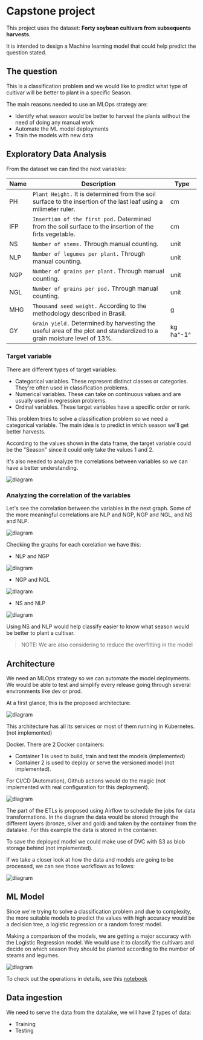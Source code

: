 # Capstone project

This project uses the dataset: **Forty soybean cultivars from subsequents harvests**.

It is intended to design a Machine learning model that could help predict the question stated.

## The question

This is a classification problem and we would like to predict what type of cultivar will be better to plant in a specific Season.

The main reasons needed to use an MLOps strategy are:

- Identify what season would be better to harvest the plants without the need of doing any manual work
- Automate the ML model deployments
- Train the models with new data

## Exploratory Data Analysis

From the dataset we can find the next variables:

|      Name      |Description                    |Type                         |
|----------------|-------------------------------|-----------------------------|
|PH				 |`Plant Height.` It is determined from the soil surface to the insertion of the last leaf using a milimeter ruler. | cm |
|IFP          	 |`Insertion of the first pod.` Determined from the soil surface to the insertion of the firts vegetable.  | cm |
|NS     	     |`Number of stems.` Through manual counting. |unit|
|NLP     	     |`Number of legumes per plant.` Through manual counting. |unit|
|NGP     	     |`Number of grains per plant.` Through manual counting. |unit|
|NGL     	     |`Number of grains per pod.` Through manual counting. |unit|
|MHG     	     |`Thousand seed weight.` According to the methodology described in Brasil. |g|
|GY     	     |`Grain yield.` Determined by harvesting the useful area of the plot and standardized to a grain moisture level of 13%. |kg ha^-1^|


### Target variable

There are different types of target variables:

- Categorical variables. These represent distinct classes or categories. They're often used in classification problems.
- Numerical variables. These can take on continuous values and are usually used in regression problems.
- Ordinal variables. These target variables have a specific order or rank.

This problem tries to solve a classification problem so we need a categorical variable. The main idea is to predict in which season we'll get better harvests.

According to the values shown in the data frame, the target variable could be the "Season" since it could only take the values 1 and 2.

It's also needed to analyze the correlations between variables so we can have a better understanding.

![diagram](images/target_variable_exploration.png)

### Analyzing the correlation of the variables

Let's see the correlation between the variables in the next graph. Some of the more meaningful correlations are NLP and NGP, NGP and NGL, and NS and NLP.

![diagram](images/correlations.png)

Checking the graphs for each corelation we have this:

- NLP and NGP

![diagram](images/nlp_ngp.png)

- NGP and NGL

![diagram](images/ngp_ngl.png)

- NS and NLP

![diagram](images/ns_nlp.png)

Using NS and NLP would help classify easier to know what season would be better to plant a cultivar.

> NOTE: We are also considering to reduce the overfitting in the model

## Architecture

We need an MLOps strategy so we can automate the model deployments. We would be able to test and simplify every release going through several environments like dev or prod.

At a first glance, this is the proposed architecture:

![diagram](images/architecture.png)

This architecture has all its services or most of them running in Kubernetes. (not implemented)

Docker. There are 2 Docker containers:
- Container 1 is used to build, train and test the models (implemented)
- Container 2 is used to deploy or serve the versioned model (not implemented).

For CI/CD (Automation), Github actions would do the magic (not implemented with real configuration for this deployment).

![diagram](images/github_actions.png)

The part of the ETLs is proposed using Airflow to schedule the jobs for data transformations. In the diagram the data would be stored through the different layers (bronze, silver and gold) and taken by the container from the datalake. For this example the data is stored in the container.

To save the deployed model we could make use of DVC with S3 as blob storage behind (not implemented).

If we take a closer look at how the data and models are going to be processed, we can see those workflows as follows:

![diagram](images/pipelines.png)

## ML Model

Since we're trying to solve a classification problem and due to complexity, the more suitable models to predict the values with high accuracy would be a decision tree, a logistic regression or a random forest model.

Making a comparison of the models, we are getting a major accuracy with the Logistic Regression model. We would use it to classify the cultivars and decide on which season they should be planted according to the number of steams and legumes.

![diagram](images/models_comparison.png)

To check out the operations in details, see this [notebook](/jupyther-notebooks/Final_project.ipynb)

## Data ingestion

We need to serve the data from the datalake, we will have 2 types of data:

- Training
- Testing
